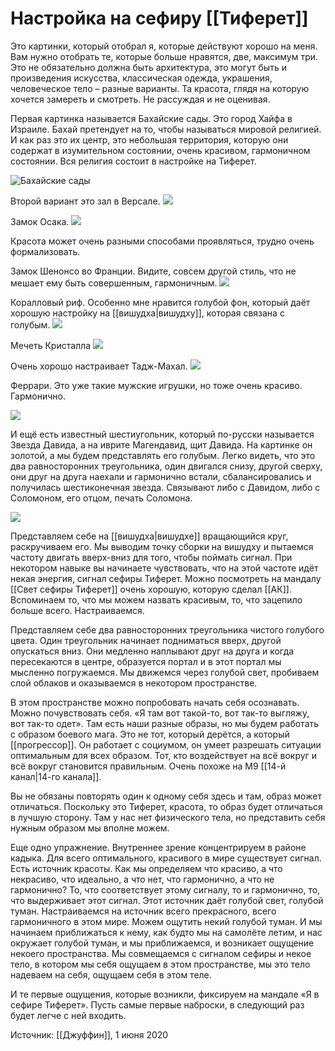 # Настройка на сефиру [[Тиферет]]
Это картинки, который отобрал я, которые действуют хорошо на меня. Вам нужно отобрать те, которые больше нравятся, две, максимум три. Это не обязательно должна быть архитектура, это могут быть и произведения искусства, классическая одежда, украшения, человеческое тело – разные варианты. Та красота, глядя на которую хочется замереть и смотреть. Не рассуждая и не оценивая.

Первая картинка называется Бахайские сады. Это город Хайфа в Израиле. Бахай претендует на то, чтобы называться мировой религией. И как раз это их центр, это небольшая территория, которую они содержат в изумительном состоянии, очень красивом, гармоничном состоянии. Вся религия состоит в настройке на Тиферет.

![Бахайские сады](https://i.gyazo.com/5d7f6989cb5e5b67d11a22cdabac537f.jpg)
 

Второй вариант это зал в Версале.
![](https://gyazo.com/22bc9ca0ae47c7b7c5c3c8330507cfe3.jpg)

Замок Осака.
![](https://gyazo.com/9c64b89799792e38d56c130e6628006a.jpg)

Красота может очень разными способами проявляться, трудно очень формализовать.

Замок Шенонсо во Франции. Видите, совсем другой стиль, что не мешает ему быть совершенным, гармоничным.
![](https://gyazo.com/31334dba7503fa4210b6795bc7ef9d43.jpg)

Коралловый риф. Особенно мне нравится голубой фон, который даёт хорошую настройку на [[вишудха|вишудху]], которая связана с голубым.
![](https://gyazo.com/0d6ea112f7d0b8af5917a86bbf23699a.jpg)

Мечеть Кристалла
![](https://gyazo.com/ac424d62ad87ca4e4904dc7ca98c2628.jpg)

Очень хорошо настраивает Тадж-Махал.
![](https://gyazo.com/3363a1656725346ffabcbf0c0792dcf7.jpg)

Феррари. Это уже такие мужские игрушки, но тоже очень красиво. Гармонично. 

![](https://gyazo.com/d4e0515539d279e1cd6cdbce2fc9434e.jpg)

И ещё есть известный шестиугольник, который по-русски называется Звезда Давида, а на иврите Магендавид, щит Давида. На картинке он золотой, а мы будем представлять его голубым. Легко видеть, что это два равносторонних треугольника, один двигался снизу, другой сверху, они друг на друга наехали и гармонично встали, сбалансировались и получилась шестиконечная звезда. Связывают либо с Давидом, либо с Соломоном, его отцом, печать Соломона.

![](https://gyazo.com/785b05dcc9457fe016b43c3e29e511dd.jpg)

Представляем себе на [[вишудха|вишудхе]] вращающийся круг, раскручиваем его. Мы выводим точку сборки на вишудху и пытаемся частоту двигать вверх-вниз для того, чтобы поймать сигнал. При некотором навыке вы начинаете чувствовать, что на этой частоте идёт некая энергия, сигнал сефиры Тиферет. Можно посмотреть на мандалу [[Свет сефиры Тиферет]] очень хорошую, которую сделал [[АК]].  Вспоминаем то, что мы можем назвать красивым, то, что зацепило больше всего. Настраиваемся.

Представляем себе два равносторонних треугольника чистого голубого цвета. Один треугольник начинает подниматься вверх, другой опускаться вниз. Они медленно наплывают друг на друга и когда пересекаются в центре, образуется портал и в этот портал мы мысленно погружаемся. Мы движемся через голубой свет, пробиваем слой облаков и оказываемся в некотором пространстве. 

В этом пространстве можно попробовать начать себя осознавать. Можно почувствовать себя. «Я там вот такой-то, вот так-то выгляжу, вот так-то одет». Там есть наши разные образы, но мы будем работать с образом боевого мага. Это не тот, который дерётся, а который [[прогрессор]]. Он работает с социумом, он умеет разрешать ситуации оптимальным для всех образом. Тот, кто воздействует на всё вокруг и всё вокруг становится правильным. Очень похоже на М9 [[14-й канал|14-го канала]].

Вы не обязаны повторять один к одному себя здесь и там, образ может отличаться. Поскольку это Тиферет, красота, то образ будет отличаться в лучшую сторону. Там у нас нет физического тела, но представить себя нужным образом мы вполне можем.

Еще одно упражнение.
Внутреннее зрение концентрируем в районе кадыка. Для всего оптимального, красивого в мире существует сигнал. Есть источник красоты. Как мы определяем что красиво, а что некрасиво, что идеально, а что нет, что гармонично, а что не гармонично? То, что соответствует этому сигналу, то и гармонично, то, что выдерживает этот сигнал. Этот источник даёт голубой свет, голубой туман. Настраиваемся на источник всего прекрасного, всего гармоничного в этом мире. Можем ощутить некий голубой туман. И мы начинаем приближаться к нему, как будто мы на самолёте летим, и нас окружает голубой туман, и мы приближаемся, и возникает ощущение некоего пространства. Мы совмещаемся с сигналом сефиры и некое тело, в котором мы себя ощущаем в этом пространстве, мы это тело надеваем на себя, ощущаем себя в этом теле.

И те первые ощущения, которые возникли, фиксируем на мандале «Я в сефире Тиферет». Пусть самые первые наброски, в следующий раз будет легче с ней входить.

Источник: [[Джуффин]], 1 июня 2020
